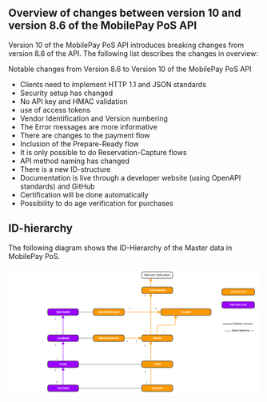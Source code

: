 
## Overview of changes between version 10 and version 8.6 of the MobilePay PoS API

Version 10 of the MobilePay PoS API introduces breaking changes from version 8.6 of the API. 
The following list describes the changes in overview:

Notable changes from Version 8.6 to Version 10 of the MobilePay PoS API
* Clients need to implement HTTP 1.1 and JSON standards
* Security setup has changed
 * No API key and HMAC validation
 * use of access tokens
 * Vendor Identification and Version numbering
* The Error messages are more informative
* There are changes to the payment flow
 * Inclusion of the Prepare-Ready flow
 * It is only possible to do Reservation-Capture flows
 * API method naming has changed
* There is a new ID-structure
* Documentation is live through a developer website (using OpenAPI standards) and GitHub
* Certification will be done automatically
* Possibility to do age verification for purchases

## ID-hierarchy

The following diagram shows the ID-Hierarchy of the Master data in MobilePay PoS.

[![](assets/images/Pos-v10-id-hierarchy.png)](assets/images/Pos-v10-id-hierarchy.png)
